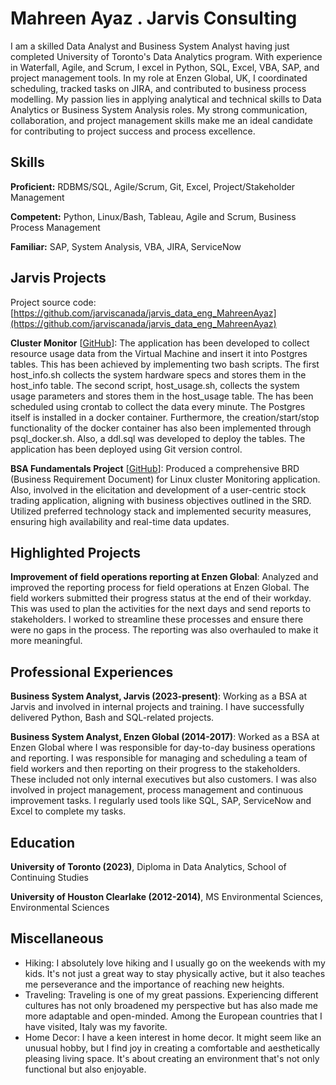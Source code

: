 # Mahreen Ayaz . Jarvis Consulting

I am a skilled Data Analyst and Business System Analyst having just completed University of Toronto's Data Analytics program. With experience in Waterfall, Agile, and Scrum, I excel in Python, SQL, Excel, VBA, SAP, and project management tools. In my role at Enzen Global, UK, I coordinated scheduling, tracked tasks on JIRA, and contributed to business process modelling. My passion lies in applying analytical and technical skills to Data Analytics or Business System Analysis roles. My strong communication, collaboration, and project management skills make me an ideal candidate for contributing to project success and process excellence.

## Skills

**Proficient:** RDBMS/SQL, Agile/Scrum, Git, Excel, Project/Stakeholder Management

**Competent:** Python, Linux/Bash, Tableau, Agile and Scrum, Business Process Management

**Familiar:** SAP, System Analysis, VBA, JIRA, ServiceNow

## Jarvis Projects

Project source code: [https://github.com/jarviscanada/jarvis_data_eng_MahreenAyaz](https://github.com/jarviscanada/jarvis_data_eng_MahreenAyaz)


**Cluster Monitor** [[GitHub](https://github.com/jarviscanada/jarvis_data_eng_MahreenAyaz/tree/master/linux_sql)]: The application has been developed to collect resource usage data from the Virtual Machine and insert it into Postgres tables. This has been achieved by implementing two bash scripts. The first host_info.sh collects the system hardware specs and stores them in the host_info table. The second script, host_usage.sh, collects the system usage parameters and stores them in the host_usage table. The has been scheduled using crontab to collect the data every minute. The Postgres itself is installed in a docker container. Furthermore, the creation/start/stop functionality of the docker container has also been implemented through psql_docker.sh. Also, a ddl.sql was developed to deploy the tables. The application has been deployed using Git version control.


**BSA Fundamentals Project** [[GitHub](https://github.com/jarviscanada/jarvis_data_eng_MahreenAyaz/tree/master)]: Produced a comprehensive BRD (Business Requirement Document) for Linux cluster Monitoring application. Also, involved in the elicitation and development of a user-centric stock trading application, aligning with business objectives outlined in the SRD. Utilized preferred technology stack and implemented security measures, ensuring high availability and real-time data updates.



## Highlighted Projects
**Improvement of field operations reporting at Enzen Global**: Analyzed and improved the reporting process for field operations at Enzen Global. The field workers submitted their progress status at the end of their workday. This was used to plan the activities for the next days and send reports to stakeholders. I worked to streamline these processes and ensure there were no gaps in the process. The reporting was also overhauled to make it more meaningful.


## Professional Experiences

**Business System Analyst, Jarvis (2023-present)**: Working as a BSA at Jarvis and involved in internal projects and training. I have successfully delivered Python, Bash and SQL-related projects.

**Business System Analyst, Enzen Global (2014-2017)**: Worked as a BSA at Enzen Global where I was responsible for day-to-day business operations and reporting. I was responsible for managing and scheduling a team of field workers and then reporting on their progress to the stakeholders. These included not only internal executives but also customers. I was also involved in project management, process management and continuous improvement tasks. I regularly used tools like SQL, SAP, ServiceNow and Excel to complete my tasks.


## Education
**University of Toronto (2023)**, Diploma in Data Analytics, School of Continuing Studies

**University of Houston Clearlake (2012-2014)**, MS Environmental Sciences, Environmental Sciences


## Miscellaneous
- Hiking: I absolutely love hiking and I usually go on the weekends with my kids. It's not just a great way to stay physically active, but it also teaches me perseverance and the importance of reaching new heights.
- Traveling: Traveling is one of my great passions. Experiencing different cultures has not only broadened my perspective but has also made me more adaptable and open-minded. Among the European countries that I have visited, Italy was my favorite.
- Home Decor: I have a keen interest in home decor. It might seem like an unusual hobby, but I find joy in creating a comfortable and aesthetically pleasing living space. It's about creating an environment that's not only functional but also enjoyable.